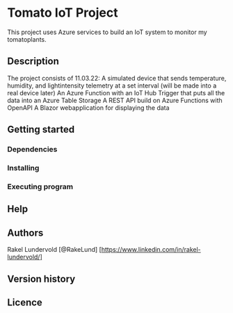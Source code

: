 # Tomato IoT Project
This project uses Azure services to build an IoT system to monitor my tomatoplants. 


## Description

The project consists of
11.03.22: 
A simulated device that sends temperature, humidity, and lightintensity telemetry at a set interval (will be made into a real device later)
An Azure Function with an IoT Hub Trigger that puts all the data into an Azure Table Storage
A REST API build on Azure Functions with OpenAPI
A Blazor webapplication for displaying the data

## Getting started

### Dependencies

### Installing

### Executing program

## Help

## Authors
Rakel Lundervold [@RakeLund] [https://www.linkedin.com/in/rakel-lundervold/]

## Version history

## Licence
